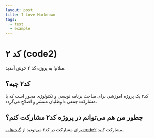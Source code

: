 ```yaml
---
layout: post
title: I Love Markdown
tags:
  - test
  - example
---
```


# کد ۲ (code2)


سلام! به پروژه کد ۲ خوش آمدید.

## کد۲ چیه؟
کد۲ یک پروژه آموزشی برای مباحث برنامه نویسی و تکنولوژی محور است که با مشارکت جمعی داوطلبان منتشر و اصلاح می‌گردد.

## چطور من هم می‌توانم در پروژه کد۲ مشارکت کنم؟
برای مشارکت در کد۲ می‌تونید از [گیت‌هاب code۲](https://github.com/mmte/code2) مشارکت کنید.

